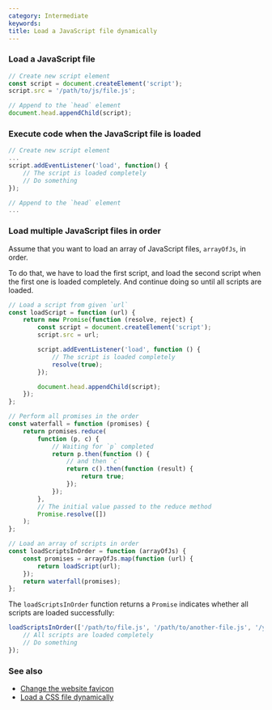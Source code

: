 ```yaml
---
category: Intermediate
keywords:
title: Load a JavaScript file dynamically
---
```


### Load a JavaScript file

```js
// Create new script element
const script = document.createElement('script');
script.src = '/path/to/js/file.js';

// Append to the `head` element
document.head.appendChild(script);
```

### Execute code when the JavaScript file is loaded

```js
// Create new script element
...
script.addEventListener('load', function() {
    // The script is loaded completely
    // Do something
});

// Append to the `head` element
...
```

### Load multiple JavaScript files in order

Assume that you want to load an array of JavaScript files, `arrayOfJs`, in order.

To do that, we have to load the first script, and load the second script when the first one is loaded completely. And continue doing so until all scripts are loaded.

```js
// Load a script from given `url`
const loadScript = function (url) {
    return new Promise(function (resolve, reject) {
        const script = document.createElement('script');
        script.src = url;

        script.addEventListener('load', function () {
            // The script is loaded completely
            resolve(true);
        });

        document.head.appendChild(script);
    });
};

// Perform all promises in the order
const waterfall = function (promises) {
    return promises.reduce(
        function (p, c) {
            // Waiting for `p` completed
            return p.then(function () {
                // and then `c`
                return c().then(function (result) {
                    return true;
                });
            });
        },
        // The initial value passed to the reduce method
        Promise.resolve([])
    );
};

// Load an array of scripts in order
const loadScriptsInOrder = function (arrayOfJs) {
    const promises = arrayOfJs.map(function (url) {
        return loadScript(url);
    });
    return waterfall(promises);
};
```

The `loadScriptsInOrder` function returns a `Promise` indicates whether all scripts are loaded successfully:

```js
loadScriptsInOrder(['/path/to/file.js', '/path/to/another-file.js', '/yet/another/file.js']).then(function () {
    // All scripts are loaded completely
    // Do something
});
```

### See also

-   [Change the website favicon](/change-the-website-favicon)
-   [Load a CSS file dynamically](/load-a-css-file-dynamically)
